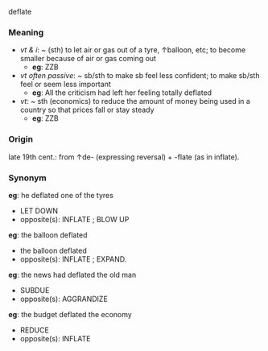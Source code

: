 deflate
### Meaning
+ _vt & i_: ~ (sth) to let air or gas out of a tyre, ↑balloon, etc; to become smaller because of air or gas coming out
	+ __eg__: ZZB
+ _vt often passive_: ~ sb/sth to make sb feel less confident; to make sb/sth feel or seem less important
	+ __eg__: All the criticism had left her feeling totally deflated
+ _vt_: ~ sth (economics) to reduce the amount of money being used in a country so that prices fall or stay steady
	+ __eg__: ZZB

### Origin

late 19th cent.: from ↑de- (expressing reversal) + -flate (as in inflate).

### Synonym

__eg__: he deflated one of the tyres

+ LET DOWN
+ opposite(s): INFLATE ; BLOW UP

__eg__: the balloon deflated

+ the balloon deflated
+ opposite(s): INFLATE ; EXPAND.

__eg__: the news had deflated the old man

+ SUBDUE
+ opposite(s): AGGRANDIZE

__eg__: the budget deflated the economy

+ REDUCE
+ opposite(s): INFLATE


